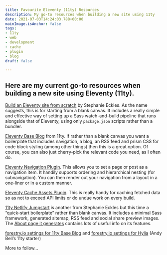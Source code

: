```yaml
---
title: Favourite Eleventy (11ty) Resources
description: My go-to resources when building a new site using 11ty
date: 2021-07-03T14:24:03.788+00:00
mainImage.isAnchor: false
tags:
- 11ty
- web
- development
- cache
- plugin
- blog
draft: false

---
```

Here are my current go-to resources when building a new site using Eleventy (11ty).
---

[Build an Eleventy site from scratch](https://egghead.io/courses/build-an-eleventy-11ty-site-from-scratch-bfd3) by Stephanie Eckles. As the name suggests, this is for starting from a blank canvas. It includes a really simple and effective way of setting up a Sass watch-and-build pipeline that runs alongside that of Eleventy, using only `package.json` scripts rather than a bundler.

[Eleventy Base Blog](https://github.com/11ty/eleventy-base-blog) from 11ty. If rather than a blank canvas you want a boilerplate that includes navigation, a blog, an RSS feed and prism CSS for code block styling (among other things) then this is a great option. Of course, you can also just cherry-pick the relevant code you need, as I often do.

[Eleventy Navigation Plugin](https://www.11ty.dev/docs/plugins/navigation/). This allows you to set a page or post as a navigation item. It handily supports ordering and hierarchical nesting (for subnavigation). You can then render out your navigation from a layout in a one-liner or in a custom manner.

[Eleventy Cache Assets Plugin](https://www.11ty.dev/docs/plugins/cache/). This is really handy for caching fetched data so as not to exceed API limits or do undue work on every build.

[11ty Netlify Jumpstart](https://11ty-netlify-jumpstart.netlify.app/) is another from Stephanie Eckles but this time a “quick-start boilerplate” rather than blank canvas. It includes a minimal Sass framework, generated sitemap, RSS feed and social share preview images. The [About page it generates](https://11ty-netlify-jumpstart.netlify.app/about/) contains lots of useful info on its features.

[forestry.io settings for 11ty Base Blog](https://github.com/forestryio/eleventy-base-forestry/tree/forestry/.forestry) and [forestry.io settings for Hylia](https://github.com/DirtyF/hylia-forestry/tree/forestry/.forestry) (Andy Bell’s 11ty starter)

More to follow…